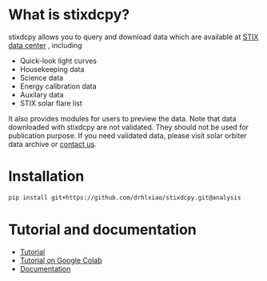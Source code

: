 # What is stixdcpy? 

stixdcpy allows you to query and download data which are available at [STIX data center](https://pub023.cs.technik.fhnw.ch/) , including

- Quick-look light curves
- Housekeeping data
- Science data
- Energy calibration data
- Auxilary data
- STIX solar flare list

It also provides modules for users to preview the data. 
Note that data downloaded with stixdcpy are not validated. They should not be used for publication purpose. 
If you need validated data, please visit solar orbiter data archive or [contact us](https://pub023.cs.technik.fhnw.ch/wiki/index.php?title=Contact_Us). 


# Installation
```sh 
pip install git+https://github.com/drhlxiao/stixdcpy.git@analysis


```
# Tutorial and documentation
- [Tutorial](https://github.com/drhlxiao/stixdcpy/edit/master/examples/tutorial.ipynb)
- [Tutorial on Google Colab](https://colab.research.google.com/drive/17fQfbWjL0s0TpblbPL1Ysy_zFXj40FBf?usp=sharing)
- [Documentation](https://drhlxiao.github.io/stixdcpy/)

